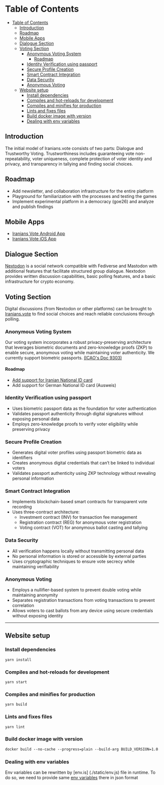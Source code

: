 # Table of Contents
- [Table of Contents](#table-of-contents)
  - [Introduction](#introduction)
  - [Roadmap](#roadmap)
  - [Mobile Apps](#mobile-apps)
  - [Dialogue Section](#dialogue-section)
  - [Voting Section](#voting-section)
    - [Anonymous Voting System](#anonymous-voting-system)
      - [Roadmap](#roadmap-1)
    - [Identity Verification using passport](#identity-verification-using-passport)
    - [Secure Profile Creation](#secure-profile-creation)
    - [Smart Contract Integration](#smart-contract-integration)
    - [Data Security](#data-security)
    - [Anonymous Voting](#anonymous-voting)
  - [Website setup](#website-setup)
    - [Install dependencies](#install-dependencies)
    - [Compiles and hot-reloads for development](#compiles-and-hot-reloads-for-development)
    - [Compiles and minifies for production](#compiles-and-minifies-for-production)
    - [Lints and fixes files](#lints-and-fixes-files)
    - [Build docker image with version](#build-docker-image-with-version)
    - [Dealing with env variables](#dealing-with-env-variables)

## Introduction
The initial model of Iranians.vote consists of two parts: Dialogue and Trustworthy Voting. Trustworthiness includes guaranteeing vote non-repeatability, voter uniqueness, complete protection of voter identity and privacy, and transparency in tallying and finding social choices.

## Roadmap
* Add newsletter, and collaboration infrastructure for the entire platform  
* Playground for familiarization with the processes and testing the games  
* Implement experimental platform in a democracy (goe26) and analyze and publish findings

## Mobile Apps
* [Iranians Vote Android App](https://github.com/Iranians-Vote-Digital-Democracy/iranians-vote-android)
* [Iranians Vote iOS App](https://github.com/Iranians-Vote-Digital-Democracy/iranians-vote-ios)
  
## Dialogue Section
[Nextodon](https://github.com/tcfev/Nextodon) is a social network compatible with Fediverse and Mastodon with additional features that facilitate structured group dialogue. Nextodon provides written discussion capabilities, basic polling features, and a basic infrastructure for crypto economy.

## Voting Section
Digital discussions (from Nextodon or other platforms) can be brought to [Iranians.vote](https://iranians.vote) to find social choices and reach reliable conclusions through polling.


### Anonymous Voting System
Our voting system incorporates a robust privacy-preserving architecture that leverages biometric documents and zero-knowledge proofs (ZKP) to enable secure, anonymous voting while maintaining voter authenticity. We currently support biometric passports. [(ICAO's Doc 9303)](https://www.icao.int/publications/documents/9303_p9_cons_en.pdf)

#### Roadmap
- [Add support for Iranian National ID card]()
- Add support for German National ID card (Ausweis)
  
### Identity Verification using passport
- Uses biometric passport data as the foundation for voter authentication
- Validates passport authenticity through digital signatures without exposing personal data
- Employs zero-knowledge proofs to verify voter eligibility while preserving privacy

### Secure Profile Creation
- Generates digital voter profiles using passport biometric data as identifiers
- Creates anonymous digital credentials that can’t be linked to individual voters
- Validates passport authenticity using ZKP technology without revealing personal information

### Smart Contract Integration
- Implements blockchain-based smart contracts for transparent vote recording
- Uses three-contract architecture:
  - Investment contract (INV) for transaction fee management
  - Registration contract (REG) for anonymous voter registration
  - Voting contract (VOT) for anonymous ballot casting and tallying

### Data Security
- All verification happens locally without transmitting personal data
- No personal information is stored or accessible by external parties
- Uses cryptographic techniques to ensure vote secrecy while maintaining verifiability

### Anonymous Voting
- Employs a nullifier-based system to prevent double voting while maintaining anonymity
- Separates registration transactions from voting transactions to prevent correlation
- Allows voters to cast ballots from any device using secure credentials without exposing identity

---
## Website setup

### Install dependencies
```
yarn install
```

### Compiles and hot-reloads for development
```
yarn start
```

### Compiles and minifies for production
```
yarn build
```

### Lints and fixes files
```
yarn lint
```

### Build docker image with version
```dockerfile
docker build --no-cache --progress=plain --build-arg BUILD_VERSION=1.0.0-rc.0 -t freedomtool .
```

### Dealing with env variables
Env variables can be rewritten by [env.is] (./static/env.js) file in runtime. To do so, we need to provide same [env variables](.env.example) there in json format

